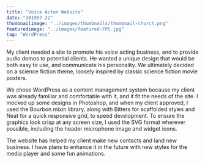 ```yaml
---
title: "Voice Actor Website"
date: "201907-22"
thumbnailimage: "../images/thumbnails/thumbnail-church.png"
featuredimage: "../images/featured-FPC.jpg"
tag: "WordPress"
---
```


My client needed a site to promote his voice acting business, and to provide audio demos to potential clients. He wanted a unique design that would be both easy to use, and communicate his personality. We ultimately decided on a science fiction theme, loosely inspired by classic science fiction movie posters.

We chose WordPress as a content management system because my client was already familiar and comfortable with it, and it fit the needs of the site. I mocked up some designs in Photoshop, and when my client approved, I used the Bourbon mixin library, along with Bitters for scaffolded styles and Neat for a quick responsive grid, to speed development. To ensure the graphics look crisp at any screen size, I used the SVG format wherever possible, including the header microphone image and widget icons.

The website has helped my client make new contacts and land new business. I have plans to enhance it in the future with new styles for the media player and some fun animations.
